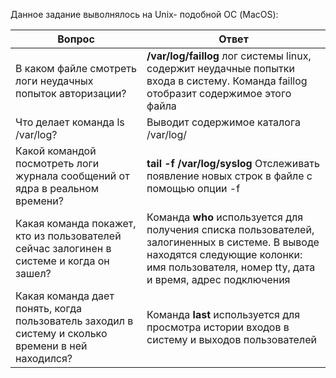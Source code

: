 Данное задание выволнялось на Unix- подобной ОС (MacOS):

| Вопрос           |  Ответ    |
| ------------------- | ----------------------|
|  В каком файле смотреть логи неудачных попыток авторизации?|   **/var/log/faillog** лог системы linux, содержит неудачные попытки входа в систему. Команда faillog отобразит содержимое этого файла| 
| Что делает команда ls /var/log? | Выводит содержимое каталога /var/log/ |
| Какой командой посмотреть логи журнала сообщений от ядра в реальном времени?  |  **tail -f /var/log/syslog**  Отслеживать появление новых строк в файле с помощью опции -f| 
| Какая команда покажет, кто из пользователей сейчас залогинен в системе и когда он зашел? |  Команда **who** используется для получения списка пользователей, залогиненных в системе. В выводе находятся следующие колонки: имя пользователя, номер tty, дата и время, адрес подключения | 
| Какая команда дает понять, когда пользователь заходил в систему и сколько времени в ней находился? |  Команда **last** используется для просмотра истории входов в систему и выходов пользователей | 
